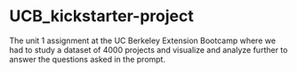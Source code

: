 # UCB_kickstarter-project
The unit 1 assignment at the UC Berkeley Extension Bootcamp where we had to study a dataset of 4000 projects and visualize and analyze further to answer the questions asked in the prompt. 
